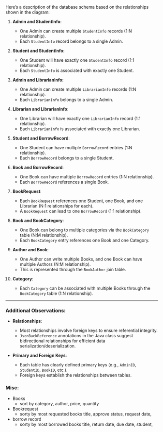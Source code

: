 Here’s a description of the database schema based on the relationships shown in the diagram:

1. **Admin and StudentInfo**:
   - One Admin can create multiple `StudentInfo` records (1:N relationship).
   - Each `StudentInfo` record belongs to a single Admin.

2. **Student and StudentInfo**:
   - One Student will have exactly one `StudentInfo` record (1:1 relationship).
   - Each `StudentInfo` is associated with exactly one Student.

3. **Admin and LibrarianInfo**:
   - One Admin can create multiple `LibrarianInfo` records (1:N relationship).
   - Each `LibrarianInfo` belongs to a single Admin.

4. **Librarian and LibrarianInfo**:
   - One Librarian will have exactly one `LibrarianInfo` record (1:1 relationship).
   - Each `LibrarianInfo` is associated with exactly one Librarian.

5. **Student and BorrowRecord**:
   - One Student can have multiple `BorrowRecord` entries (1:N relationship).
   - Each `BorrowRecord` belongs to a single Student.

6. **Book and BorrowRecord**:
   - One Book can have multiple `BorrowRecord` entries (1:N relationship).
   - Each `BorrowRecord` references a single Book.

7. **BookRequest**:
   - Each `BookRequest` references one Student, one Book, and one Librarian (N:1 relationships for each).
   - A `BookRequest` can lead to one `BorrowRecord` (1:1 relationship).

8. **Book and BookCategory**:
   - One Book can belong to multiple categories via the `BookCategory` table (N:M relationship).
   - Each `BookCategory` entry references one Book and one Category.

9. **Author and Book**:
   - One Author can write multiple Books, and one Book can have multiple Authors (N:M relationship).
   - This is represented through the `BookAuthor` join table.

10. **Category**:
    - Each `Category` can be associated with multiple Books through the `BookCategory` table (1:N relationship).

---

### Additional Observations:
- **Relationships**:
  - Most relationships involve foreign keys to ensure referential integrity.
  - `JsonBackReference` annotations in the Java class suggest bidirectional relationships for efficient data serialization/deserialization.

- **Primary and Foreign Keys**:
  - Each table has clearly defined primary keys (e.g., `AdminID`, `StudentID`, `BookID`, etc.).
  - Foreign keys establish the relationships between tables.

### Misc:
* Books
  - sort by category, author, price, quantity
* Bookrequest
  - sorty by most requested books title, approve status, request date, 
* borrow record
  - sorty by most borrowed books title, return date, due date, student,

